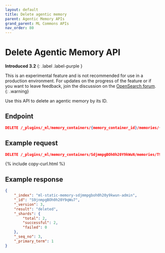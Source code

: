 ```yaml
---
layout: default
title: Delete agentic memory
parent: Agentic Memory APIs
grand_parent: ML Commons APIs
nav_order: 80
---
```


# Delete Agentic Memory API
**Introduced 3.2**
{: .label .label-purple }

This is an experimental feature and is not recommended for use in a production environment. For updates on the progress of the feature or if you want to leave feedback, join the discussion on the [OpenSearch forum](https://forum.opensearch.org/).    
{: .warning}

Use this API to delete an agentic memory by its ID.

## Endpoint

```json
DELETE /_plugins/_ml/memory_containers/{memory_container_id}/memories/{memory_id}
```

## Example request

```json
DELETE /_plugins/_ml/memory_containers/SdjmmpgBOh0h20Y9kWuN/memories/T9jtmpgBOh0h20Y91WtZ
```
{% include copy-curl.html %}

## Example response

```json
{
    "_index": "ml-static-memory-sdjmmpgboh0h20y9kwun-admin",
    "_id": "S9jnmpgBOh0h20Y9qWu7",
    "_version": 3,
    "result": "deleted",
    "_shards": {
        "total": 2,
        "successful": 2,
        "failed": 0
    },
    "_seq_no": 3,
    "_primary_term": 1
}
```